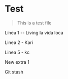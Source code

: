 ﻿# Test

> This is a test file

Línea 1 -- Living la vida loca

Linea 2 - Kari

Linea 5 - kc

New extra 1

Git stash


